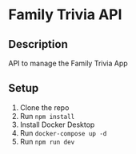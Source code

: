 # Family Trivia API

## Description
API to manage the Family Trivia App

## Setup
1. Clone the repo
2. Run `npm install`
3. Install Docker Desktop
4. Run `docker-compose up -d`
5. Run `npm run dev`
